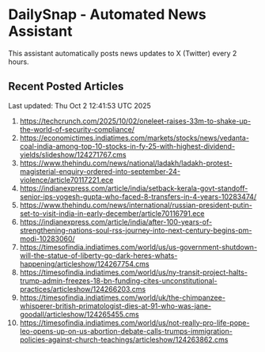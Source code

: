 # DailySnap - Automated News Assistant

This assistant automatically posts news updates to X (Twitter) every 2 hours.

## Recent Posted Articles

Last updated: Thu Oct  2 12:41:53 UTC 2025

1. https://techcrunch.com/2025/10/02/oneleet-raises-33m-to-shake-up-the-world-of-security-compliance/
2. https://economictimes.indiatimes.com/markets/stocks/news/vedanta-coal-india-among-top-10-stocks-in-fy-25-with-highest-dividend-yields/slideshow/124271767.cms
3. https://www.thehindu.com/news/national/ladakh/ladakh-protest-magisterial-enquiry-ordered-into-september-24-violence/article70117221.ece
4. https://indianexpress.com/article/india/setback-kerala-govt-standoff-senior-ips-yogesh-gupta-who-faced-8-transfers-in-4-years-10283474/
5. https://www.thehindu.com/news/international/russian-president-putin-set-to-visit-india-in-early-december/article70116791.ece
6. https://indianexpress.com/article/india/after-100-years-of-strengthening-nations-soul-rss-journey-into-next-century-begins-pm-modi-10283060/
7. https://timesofindia.indiatimes.com/world/us/us-government-shutdown-will-the-statue-of-liberty-go-dark-heres-whats-happening/articleshow/124267754.cms
8. https://timesofindia.indiatimes.com/world/us/ny-transit-project-halts-trump-admin-freezes-18-bn-funding-cites-unconstitutional-practices/articleshow/124266203.cms
9. https://timesofindia.indiatimes.com/world/uk/the-chimpanzee-whisperer-british-primatologist-dies-at-91-who-was-jane-goodall/articleshow/124265455.cms
10. https://timesofindia.indiatimes.com/world/us/not-really-pro-life-pope-leo-opens-up-on-us-abortion-debate-calls-trumps-immigration-policies-against-church-teachings/articleshow/124263862.cms

